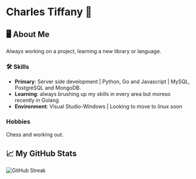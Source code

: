 # Charles Tiffany 👾

## 🖥️ About Me
Always working on a project, learning a new library or language.

### 🛠️ Skills
- **Primary**: Server side development | Python, Go and Javascript | MySQL, PostgreSQL and MongoDB.
- **Learning**: always brushing up my skills in every area but moreso recently in Golang
- **Environment**: Visual Studio-Windows | Looking to move to linux soon
### Hobbies
Chess and working out.

## 📈 My GitHub Stats

![GitHub Streak](https://streak-stats.demolab.com?user=charleswt&theme=dark)

